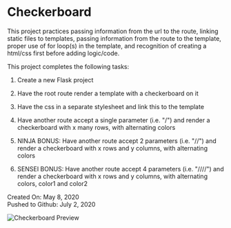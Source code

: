 # Checkerboard
This project practices passing information from the url to the route, linking static files to templates, passing information from the route to the template, proper use of for loop(s) in the template, and recognition of creating a html/css first before adding logic/code.

This project completes the following tasks:

1. Create a new Flask project

2. Have the root route render a template with a checkerboard on it

3. Have the css in a separate stylesheet and link this to the template

4. Have another route accept a single parameter (i.e. "/<x>") and render a checkerboard with x many rows, with alternating colors

5. NINJA BONUS: Have another route accept 2 parameters (i.e. "/<x>/<y>") and render a checkerboard with x rows and y columns, with alternating colors

6. SENSEI BONUS: Have another route accept 4 parameters (i.e. "/<x>/<y>/<color1>/<color2>") and render a checkerboard with x rows and y columns, with alternating colors, color1 and color2

Created On: May 8, 2020\
Pushed to Github: July 2, 2020

![Checkerboard Preview](https://user-images.githubusercontent.com/62450912/86511131-adc31a00-bdbb-11ea-8263-7d97eabf969c.png)
